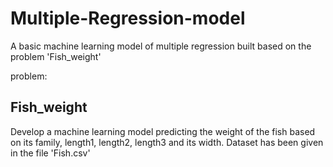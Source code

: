 # Multiple-Regression-model
A basic machine learning model of multiple regression built based on the problem 'Fish_weight'

problem:
<h2> Fish_weight </h2>
Develop a machine learning model predicting the weight of the fish based on its family, length1, length2, length3 and its width.
Dataset has been given in the file 'Fish.csv'
